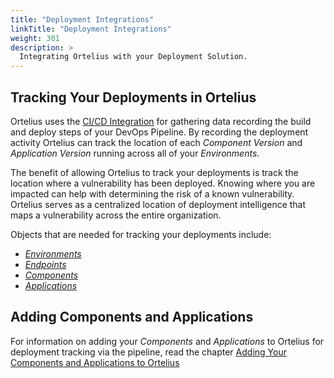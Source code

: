 ```yaml
---
title: "Deployment Integrations"
linkTitle: "Deployment Integrations"
weight: 301
description: >
  Integrating Ortelius with your Deployment Solution.
---
```


## Tracking Your Deployments in Ortelius

Ortelius uses the [CI/CD Integration](/guides/userguide/integrations/ci-cd_integrations/) for gathering data recording the build and deploy steps of your DevOps Pipeline. By recording the deployment activity Ortelius can track the location of each _Component Version_ and _Application Version_ running across all of your _Environments_.

The benefit of allowing Ortelius to track your deployments is track the location where a vulnerability has been deployed. Knowing where you are impacted can help with determining the risk of a known vulnerability.  Ortelius serves as a centralized location of deployment intelligence that maps a vulnerability across the entire organization. 

Objects that are needed for tracking your deployments include:

- [_Environments_](/guides/userguide/define-endpoints/)
- [_Endpoints_](/guides/userguide/define-endpoints/)
- [_Components_](/guides/userguide/2-define-components/)
- [_Applications_](/guides/userguide/2-defining-applications/)

## Adding Components and Applications

For information on adding your _Components_ and _Applications_ to Ortelius for deployment tracking via the pipeline, read the chapter [Adding Your Components and Applications to Ortelius](/guides/userguide/addingtopipeline/)

